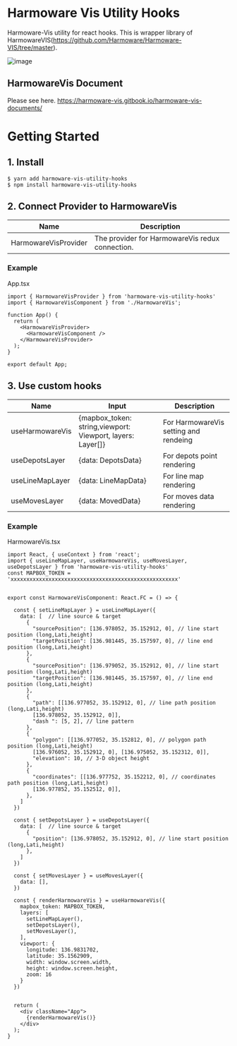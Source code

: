 # Harmoware Vis Utility Hooks
Harmoware-Vis utility for react hooks.
This is wrapper library of HarmowareVIS(https://github.com/Harmoware/Harmoware-VIS/tree/master).

![image](https://user-images.githubusercontent.com/43264434/124740837-1ce6c780-df56-11eb-8e11-ec79c96ac10f.png)

## HarmowareVis Document
Please see here.
https://harmoware-vis.gitbook.io/harmoware-vis-documents/

# Getting Started

## 1. Install
```
$ yarn add harmoware-vis-utility-hooks
$ npm install harmoware-vis-utility-hooks
```

## 2. Connect Provider to HarmowareVis

| Name  |  Description                                          |
| ---------- |  ---------------------------------------------------- |
| HarmowareVisProvider |  The provider for HarmowareVis redux connection. |

### Example
App.tsx
```
import { HarmowareVisProvider } from 'harmoware-vis-utility-hooks'
import { HarmowareVisComponent } from './HarmowareVis';

function App() {
  return (
    <HarmowareVisProvider>
      <HarmowareVisComponent />
    </HarmowareVisProvider>
  );
}

export default App;
```

## 3. Use custom hooks

| Name  | Input    | Description                                          |
| ---------- | ------- | ---------------------------------------------------- |
| useHarmowareVis | {mapbox_token: string,viewport: Viewport, layers: Layer[]} | For HarmowareVis setting and rendeing |
| useDepotsLayer  | {data: DepotsData} | For depots point rendering  |
| useLineMapLayer  | {data: LineMapData} |  For line map rendering  |
| useMovesLayer  | {data: MovedData} | For moves data rendering  |


### Example

HarmowareVis.tsx
```
import React, { useContext } from 'react';
import { useLineMapLayer, useHarmowareVis, useMovesLayer, useDepotsLayer } from 'harmoware-vis-utility-hooks'
const MAPBOX_TOKEN = 'xxxxxxxxxxxxxxxxxxxxxxxxxxxxxxxxxxxxxxxxxxxxxxxxxxxxx'


export const HarmowareVisComponent: React.FC = () => {

  const { setLineMapLayer } = useLineMapLayer({
    data: [  // line source & target
      {
        "sourcePosition": [136.978052, 35.152912, 0], // line start position (long,Lati,height)
        "targetPosition": [136.981445, 35.157597, 0], // line end position (long,Lati,height)
      },
      {
        "sourcePosition": [136.979052, 35.152912, 0], // line start position (long,Lati,height)
        "targetPosition": [136.981445, 35.157597, 0], // line end position (long,Lati,height)
      },
      {
        "path": [[136.977052, 35.152912, 0], // line path position (long,Lati,height)
        [136.978052, 35.152912, 0]],
        "dash ": [5, 2], // line pattern
      },
      {
        "polygon": [[136.977052, 35.152812, 0], // polygon path position (long,Lati,height)
        [136.976052, 35.152912, 0], [136.975052, 35.152312, 0]],
        "elevation": 10, // 3-D object height
      },
      {
        "coordinates": [[136.977752, 35.152212, 0], // coordinates path position (long,Lati,height)
        [136.977852, 35.152512, 0]],
      },
    ]
  })

  const { setDepotsLayer } = useDepotsLayer({
    data: [  // line source & target
      {
        "position": [136.978052, 35.152912, 0], // line start position (long,Lati,height)
      },
    ]
  })

  const { setMovesLayer } = useMovesLayer({
    data: [],
  })

  const { renderHarmowareVis } = useHarmowareVis({
    mapbox_token: MAPBOX_TOKEN,
    layers: [
      setLineMapLayer(),
      setDepotsLayer(),
      setMovesLayer(),
    ],
    viewport: {
      longitude: 136.9831702,
      latitude: 35.1562909,
      width: window.screen.width,
      height: window.screen.height,
      zoom: 16
    }
  })


  return (
    <div className="App">
      {renderHarmowareVis()}
    </div>
  );
}
```
